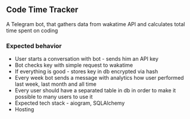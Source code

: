 ## Code Time Tracker
A Telegram bot, that gathers data from wakatime API and calculates total time spent on coding

### Expected behavior
* User starts a conversation with bot - sends him an API key
* Bot checks key with simple request to wakatime
* If everything is good - stores key in db encrypted via hash
* Every week bot sends a message with analytics how user performed last week, last month and all time
* Every user should have a separated table in db in order to make it possible to many users to use it
* Expected tech stack - aiogram, SQLAlchemy
* Hosting

